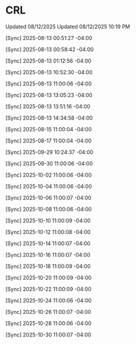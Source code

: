 # CRL
Updated 08/12/2025
Updated 08/12/2025 10:19 PM

[Sync] 2025-08-13 00:51:27 -04:00

[Sync] 2025-08-13 00:58:42 -04:00

[Sync] 2025-08-13 01:12:56 -04:00

[Sync] 2025-08-13 10:52:30 -04:00

[Sync] 2025-08-13 11:00:06 -04:00

[Sync] 2025-08-13 13:05:23 -04:00

[Sync] 2025-08-13 13:51:16 -04:00

[Sync] 2025-08-13 14:34:58 -04:00

[Sync] 2025-08-15 11:00:04 -04:00

[Sync] 2025-08-17 11:00:04 -04:00

[Sync] 2025-09-29 10:24:37 -04:00

[Sync] 2025-09-30 11:00:06 -04:00

[Sync] 2025-10-02 11:00:06 -04:00

[Sync] 2025-10-04 11:00:06 -04:00

[Sync] 2025-10-06 11:00:07 -04:00

[Sync] 2025-10-08 11:00:06 -04:00

[Sync] 2025-10-10 11:00:09 -04:00

[Sync] 2025-10-12 11:00:08 -04:00

[Sync] 2025-10-14 11:00:07 -04:00

[Sync] 2025-10-16 11:00:07 -04:00

[Sync] 2025-10-18 11:00:09 -04:00

[Sync] 2025-10-20 11:00:09 -04:00

[Sync] 2025-10-22 11:00:09 -04:00

[Sync] 2025-10-24 11:00:06 -04:00

[Sync] 2025-10-26 11:00:07 -04:00

[Sync] 2025-10-28 11:00:06 -04:00

[Sync] 2025-10-30 11:00:07 -04:00
